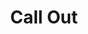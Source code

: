 ---
layout: contest

artist: Dimatis & Bayza
title: Call Out
track: call-out
key: B min
tempo: 150 BPM
genre: EDM
date_start: February 28, 2022
date_close: April 8, 2022
date_winners: April 15, 2022
banner: https://images.unsplash.com/photo-1591140111604-7f310043d5fd
stems: https://drive.google.com/drive/folders/13S_XMxdB_7KnOmMcsQAe68_hBfzqzA24?usp=sharing
submit: https://forms.gle/eDSFN46GqdNp9j6SA
form_script: https://script.google.com/macros/s/AKfycbyviBcPkdqW68Eof2xQXf8x9brFDsESXYJMbtJsdW0ApsRxpyQFH_ef3x5EReWAidM/exec
details: '
                    <p>"Call Out" is an electropop-style track with future bass and modern dance music influences including melancholy vocals.</p>
                    <p>We are very excited to announce our first remix competition. Dimatis and Bayza, independent producer brothers from Panama, both of us have been creating music for more than 9 years, Dimatis more focused on genres such as Melodic Dubstep and Chillstep, while Bayza is focused on genres such as Deep House.
                    </p>
                    <p>Although our musical styles are completely different, somehow we always manage to merge our styles as in previous collaborations we have done like <a target="_blank" href="https://bayza.fanlink.to/dive">Dive</a>, <a target="_blank" href="/music/serenity">Serenity</a>, <a target="_blank" href="/music/hold-on-to-me">Hold on To Me</a>, <a target="_blank" href="https://lnk.bayza.ml/reborn">Reborn</a>, and now <a target="_blank" href="/music/call-out">Call Out</a> with which we will be doing this competition. We believe this song has potential for remixes and we can not wait to hear what you can do with it. Our best luck to you all!</p>
                    <p>First, second and third place will receive cash prizes by paypal and their remixes will be included in the official remixes EP release, fourth and fifth place will also be included in the official remixes EP release, you can see more details in the Prizes tab section.</p>
                    <p>By submitting your remix you warrant that all added content in the remix is your own intellectual property, have been created by you and any used loops/sounds are royalty free. All content in your remix is free from any third party copyright claim.</p>
                    <h4 class="text-white">How to submit</h4>
                    <ol>
                      <li>Read the rules.</li>
                      <li>Download the stems.</li>
                      <li>Upload your final remix mastered, 16 bit 44.1 kHz in .WAV to any colud storage platform such as Google Drive, Dropbox, Wetransfer etc.</li>
                      <li>Upload your remix on Soundcloud, properly titled, as "Dimatis & Bayza - Call Out (Artist Remix)".</li>
                      <li>Fill the submission form by clicking the "Submit Remix" button.</li>
                      <li>Check that your remix is in the "Entries" tab.</li>
                      <li>Winners will be announced on April 15th, 2022</li>
                    </ol>'
place1:
  - $100 USD on PayPal.
  - Official Remix EP release on all streaming platforms.
  - Video featuring your remix on Dimatis' YouTube channel.
  - Support from Dimatis on socials.
place2:
  - $50 USD on PayPal.
  - Official Remix EP release on all streaming platforms.
  - Video featuring your remix on Dimatis' YouTube channel.
  - Support from Dimatis on socials.
place3:
  - $25 USD on PayPal.
  - Official Remix EP release on all streaming platforms.
  - Video featuring your remix on Dimatis' YouTube channel.
  - Support from Dimatis on socials.
places4and5:
  - Official Remix EP release on all streaming platforms.
  - Video featuring your remix on Dimatis' YouTube channel.
  - Support from Dimatis on socials
rules: '
                    <li>The winners will be judged and selected by Dimatis.</li>
                    <li>Only one remix per contestant.</li>
                    <li>Followers do not matter.</li>
                    <li>If you do not make it to the winners, it is nothing personal, do not let this discourage you and keep making music.</li>
                    <li>You must use the main vocals stem for your remix.</li>
                    <li>You are free to be creative as you want changing the bpm, chord progression, structure, creating and using your own melodies.</li>
                    <li>You can do any genre you want and win if it is good enough but I am looking for these if possible:
                      <ul>
                        <li>Chill Trap</li>
                        <li>Chillstep</li>
                        <li>Colour Bass</li>
                        <li>Drum & Bass</li>
                        <li>Dubstep</li>
                        <li>Future Bass</li>
                        <li>Future Garage</li>
                        <li>Melodic Bass</li>
                        <li>Melodic Dubstep</li>
                      </ul>
                    </li>
                    <li>Remixes may ONLY be shared on YouTube, Soundcloud, Instagram, Facebook, and Twitter.</li>
                    <li>Participants CAN NOT release remixes on music streaming platforms by themselves, such as Spotify, Apple Music, etc.</li>
                    <li>The copyright and all other rights of the provided stems and musical compositions embodied in the stems are owned and controlled by Dimatis and Bayza.</li>
                    <li>Stems may not be used for any other purposes than for participating in this contest.</li>
                    <li>The remix submission entries are ordered according to the submission order.</li>
                    <li>Winners will be announced on Dimatis socials.</li>
                    <li>Winners are free to sell their remixes on Bandcamp.</li>
                    <li>By submitting your remix, you agree with all terms mentioned on this page.</li>'
---